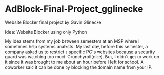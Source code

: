 # AdBlock-Final-Project_gglinecke
Website Blocker final project by Gavin Glinecke

Idea: Website Blocker using only Python

My idea stems from my job between semesters at an MSP where I sometimes help systems analysts. My last day, before this semester, a company asked us to restrict
a specific PC's websites because a security guard was watching too much Crunchyroll(nice). But, I didn't get to work on it since it was brought to me about an hour before I left for school. A coworker said it can be done by blocking the domain name from your IP. 
